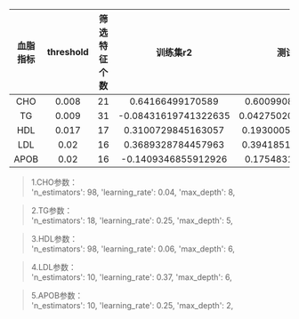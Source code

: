 | 血脂指标 | threshold | 筛选特征个数 |训练集r2 | 测试集r2 |
| :----: | :----: | :----: | :----------------: | :---------------: |
|CHO     |0.008   |21      |0.64166499170589    |0.6009908286994055 |
|TG      |0.009   |31      |-0.08431619741322635|0.042750202193718834|
|HDL     |0.017   |17      |0.3100729845163057  |0.19300056366779972|
|LDL     |0.02    |16      |0.3689328784457963  |0.39418512949470397 |
|APOB    |0.02    |16      |-0.1409346855912926 |0.1754831575071164 |

>1.CHO参数：        
            'n_estimators': 98,
            'learning_rate': 0.04,
            'max_depth': 8,

>2.TG参数：        
            'n_estimators': 18,
            'learning_rate': 0.25,
             'max_depth': 5,

>3.HDL参数：        
            'n_estimators': 98,
            'learning_rate': 0.06,
            'max_depth': 6,

>4.LDL参数：        
            'n_estimators': 10,
            'learning_rate': 0.37,
             'max_depth': 6,

>5.APOB参数：        
            'n_estimators': 10,
            'learning_rate': 0.25,
            'max_depth': 2,